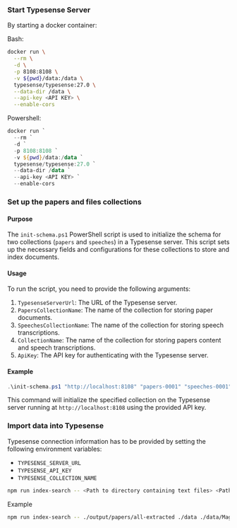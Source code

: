
### Start Typesense Server

By starting a docker container:

Bash:
```bash
docker run \
  --rm \
  -d \
  -p 8108:8108 \
  -v ${pwd}/data:/data \
  typesense/typesense:27.0 \
  --data-dir /data \
  --api-key <API KEY> \
  --enable-cors
```

Powershell:
```powershell
docker run `
  --rm `
  -d `
  -p 8108:8108 `
  -v ${pwd}/data:/data `
  typesense/typesense:27.0 `
  --data-dir /data `
  --api-key <API KEY> `
  --enable-cors
```

### Set up the papers and files collections

#### Purpose
The `init-schema.ps1` PowerShell script is used to initialize the schema for two collections (`papers` and `speeches`) in a Typesense server. This script sets up the necessary fields and configurations for these collections to store and index documents.

#### Usage
To run the script, you need to provide the following arguments:
1. `TypesenseServerUrl`: The URL of the Typesense server.
2. `PapersCollectionName`: The name of the collection for storing paper documents.
3. `SpeechesCollectionName`: The name of the collection for storing speech transcriptions.
4. `CollectionName`: The name of the collection for storing papers content and speech transcriptions.
5. `ApiKey`: The API key for authenticating with the Typesense server.

#### Example
```powershell
.\init-schema.ps1 "http://localhost:8108" "papers-0001" "speeches-0001" "papers-and-speeches-0001" "abc123"
```

This command will initialize the specified collection on the Typesense server running at `http://localhost:8108` using the provided API key.

  
### Import data into Typesense

Typesense connection information has to be provided by setting the following environment variables:
- `TYPESENSE_SERVER_URL`
- `TYPESENSE_API_KEY`
- `TYPESENSE_COLLECTION_NAME`

```bash
npm run index-search -- <Path to directory containing text files> <Path to base directory of electoral periods folders> <Scraped Session file>
```

Example
```bash
npm run index-search -- ./output/papers/all-extracted ./data ./data/Magdeburg.json
```
